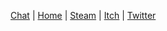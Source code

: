 [Chat](https://paladin-t.github.io/) |
[Home](https://paladin-t.github.io/) |
[Steam](https://store.steampowered.com/developer/tony) |
[Itch](https://tonywang.itch.io/) |
[Twitter](https://twitter.com/wangrenxin)

<!--
![Tony's GitHub Stats](https://github-readme-stats.vercel.app/api?username=paladin-t&count_private=true&show_icons=true)
-->

<!--
**paladin-t/paladin-t** is a ✨ _special_ ✨ repository because its `README.md` (this file) appears on your GitHub profile.

See https://github.com/anuraghazra/github-readme-stats to custom your own.

Here are some ideas to get you started:

- 🔭 I’m currently working on ...
- 🌱 I’m currently learning ...
- 👯 I’m looking to collaborate on ...
- 🤔 I’m looking for help with ...
- 💬 Ask me about ...
- 📫 How to reach me: ...
- 😄 Pronouns: ...
- ⚡ Fun fact: ...
-->
